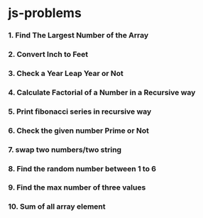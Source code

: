 # js-problems
### 1. Find The Largest Number of the Array
### 2. Convert Inch to Feet
### 3. Check a Year Leap Year or Not
### 4. Calculate Factorial of a Number in a Recursive way
### 5. Print fibonacci series in recursive way
### 6. Check the given number Prime or Not
### 7. swap two numbers/two string
### 8. Find the random number between 1 to 6
### 9. Find the max number of three values
### 10. Sum of all array element